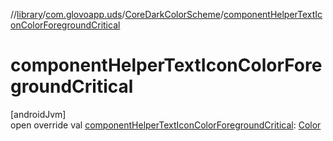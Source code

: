 //[library](../../../index.md)/[com.glovoapp.uds](../index.md)/[CoreDarkColorScheme](index.md)/[componentHelperTextIconColorForegroundCritical](component-helper-text-icon-color-foreground-critical.md)

# componentHelperTextIconColorForegroundCritical

[androidJvm]\
open override val [componentHelperTextIconColorForegroundCritical](component-helper-text-icon-color-foreground-critical.md): [Color](https://developer.android.com/reference/kotlin/androidx/compose/ui/graphics/Color.html)
